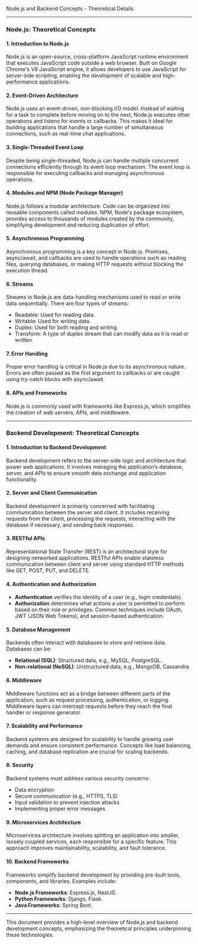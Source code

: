 Node.js and Backend Concepts - Theoretical Details

---

### Node.js: Theoretical Concepts

#### 1. **Introduction to Node.js**
Node.js is an open-source, cross-platform JavaScript runtime environment that executes JavaScript code outside a web browser. Built on Google Chrome's V8 JavaScript engine, it allows developers to use JavaScript for server-side scripting, enabling the development of scalable and high-performance applications.

#### 2. **Event-Driven Architecture**
Node.js uses an event-driven, non-blocking I/O model. Instead of waiting for a task to complete before moving on to the next, Node.js executes other operations and listens for events or callbacks. This makes it ideal for building applications that handle a large number of simultaneous connections, such as real-time chat applications.

#### 3. **Single-Threaded Event Loop**
Despite being single-threaded, Node.js can handle multiple concurrent connections efficiently through its event loop mechanism. The event loop is responsible for executing callbacks and managing asynchronous operations.

#### 4. **Modules and NPM (Node Package Manager)**
Node.js follows a modular architecture. Code can be organized into reusable components called modules. NPM, Node's package ecosystem, provides access to thousands of modules created by the community, simplifying development and reducing duplication of effort.

#### 5. **Asynchronous Programming**
Asynchronous programming is a key concept in Node.js. Promises, async/await, and callbacks are used to handle operations such as reading files, querying databases, or making HTTP requests without blocking the execution thread.

#### 6. **Streams**
Streams in Node.js are data-handling mechanisms used to read or write data sequentially. There are four types of streams:
- Readable: Used for reading data.
- Writable: Used for writing data.
- Duplex: Used for both reading and writing.
- Transform: A type of duplex stream that can modify data as it is read or written.

#### 7. **Error Handling**
Proper error handling is critical in Node.js due to its asynchronous nature. Errors are often passed as the first argument to callbacks or are caught using try-catch blocks with async/await.

#### 8. **APIs and Frameworks**
Node.js is commonly used with frameworks like Express.js, which simplifies the creation of web servers, APIs, and middleware.

---

### Backend Development: Theoretical Concepts

#### 1. **Introduction to Backend Development**
Backend development refers to the server-side logic and architecture that power web applications. It involves managing the application’s database, server, and APIs to ensure smooth data exchange and application functionality.

#### 2. **Server and Client Communication**
Backend development is primarily concerned with facilitating communication between the server and client. It includes receiving requests from the client, processing the requests, interacting with the database if necessary, and sending back responses.

#### 3. **RESTful APIs**
Representational State Transfer (REST) is an architectural style for designing networked applications. RESTful APIs enable stateless communication between client and server using standard HTTP methods like GET, POST, PUT, and DELETE.

#### 4. **Authentication and Authorization**
- **Authentication** verifies the identity of a user (e.g., login credentials).
- **Authorization** determines what actions a user is permitted to perform based on their role or privileges.
Common techniques include OAuth, JWT (JSON Web Tokens), and session-based authentication.

#### 5. **Database Management**
Backends often interact with databases to store and retrieve data. Databases can be:
- **Relational (SQL)**: Structured data, e.g., MySQL, PostgreSQL.
- **Non-relational (NoSQL)**: Unstructured data, e.g., MongoDB, Cassandra.

#### 6. **Middleware**
Middleware functions act as a bridge between different parts of the application, such as request processing, authentication, or logging. Middleware layers can intercept requests before they reach the final handler or response generator.

#### 7. **Scalability and Performance**
Backend systems are designed for scalability to handle growing user demands and ensure consistent performance. Concepts like load balancing, caching, and database replication are crucial for scaling backends.

#### 8. **Security**
Backend systems must address various security concerns:
- Data encryption
- Secure communication (e.g., HTTPS, TLS)
- Input validation to prevent injection attacks
- Implementing proper error messages

#### 9. **Microservices Architecture**
Microservices architecture involves splitting an application into smaller, loosely coupled services, each responsible for a specific feature. This approach improves maintainability, scalability, and fault tolerance.

#### 10. **Backend Frameworks**
Frameworks simplify backend development by providing pre-built tools, components, and libraries. Examples include:
- **Node.js Frameworks**: Express.js, NestJS.
- **Python Frameworks**: Django, Flask.
- **Java Frameworks**: Spring Boot.

---

This document provides a high-level overview of Node.js and backend development concepts, emphasizing the theoretical principles underpinning these technologies.

